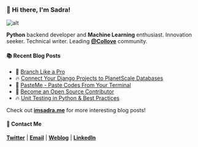 ### :wave: Hi there, I'm Sadra!

![alt](https://picsum.photos/700/200)

__Python__ backend developer and __Machine Learning__ enthusiast. Innovation seeker. Technical writer. Leading [__@Collove__](https://github.com/collove) community.
  
#### :books: Recent Blog Posts
<!-- BLOGPOSTS:START -->
 - 🚀 [Branch Like a Pro](https://imsadra.me/branch-like-a-pro)
 - 🔥 [Connect Your Django Projects to PlanetScale Databases](https://imsadra.me/connect-your-django-projects-to-planetscale-databases)
 - 💯 [PasteMe - Paste Codes From Your Terminal](https://imsadra.me/pasteme-paste-codes-from-your-terminal)
 - 🚀 [Become an Open Source Contributor](https://imsadra.me/become-an-open-source-contributor)
 - 🔥 [Unit Testing in Python &amp; Best Practices](https://imsadra.me/unit-testing-in-python-and-best-practices)<!-- BLOGPOSTS:END -->

Check out [__imsadra.me__](https://imsadra.me) for more interesting blog posts!

#### :call_me_hand: Contact Me
[__Twitter__](https://twitter.com/lnxpylnxpy) | [__Email__](mailto:lnxpylnxpy@gmail.com) | [__Weblog__](https://imsadra.me) | [__LinkedIn__](https://www.linkedin.com/in/sadra-yahyapour/)
